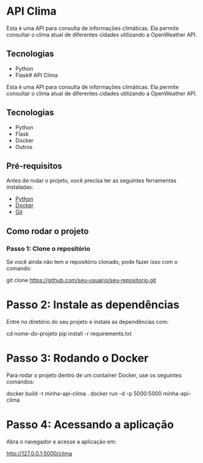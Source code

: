 # API Clima

Esta é uma API para consulta de informações climáticas. Ela permite consultar o clima atual de diferentes cidades utilizando a OpenWeather API.

## Tecnologias

- Python
- Flask# API Clima

Esta é uma API para consulta de informações climáticas. Ela permite consultar o clima atual de diferentes cidades utilizando a OpenWeather API.

## Tecnologias

- Python
- Flask
- Docker
- Outros

## Pré-requisitos

Antes de rodar o projeto, você precisa ter as seguintes ferramentas instaladas:

- [Python](https://www.python.org/downloads/)
- [Docker](https://www.docker.com/get-started)
- [Git](https://git-scm.com/)

## Como rodar o projeto

### Passo 1: Clone o repositório
Se você ainda não tem o repositório clonado, pode fazer isso com o comando:

git clone https://github.com/seu-usuario/seu-repositorio.git

# Passo 2: Instale as dependências
Entre no diretório do seu projeto e instale as dependências com:

cd nome-do-projeto
pip install -r requirements.txt

# Passo 3: Rodando o Docker
Para rodar o projeto dentro de um container Docker, use os seguintes comandos:

docker build -t minha-api-clima .
docker run -d -p 5000:5000 minha-api-clima

# Passo 4: Acessando a aplicação
Abra o navegador e acesse a aplicação em:

http://127.0.0.1:5000/clima

